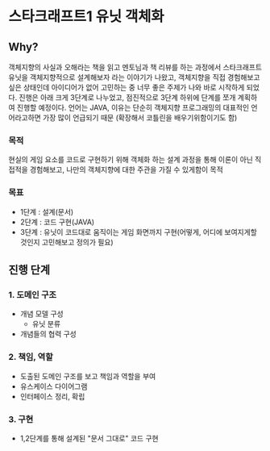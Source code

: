 # 스타크래프트1 유닛 객체화
## Why?
객체지향의 사실과 오해라는 책을 읽고 멘토님과 책 리뷰를 하는 과정에서 스타크래프트 유닛을 객체지향적으로 설계해보자 라는 이야기가 나왔고, 객체지향을 직접 경험해보고 싶은 상태인데 아이디어가 없어 고민하는 중 너무 좋은 주제가 나와 바로 시작하게 되었다. 진행은 아래 크게 3단계로 나누었고, 점진적으로 3단계 하위에 단계를 쪼개 계획하여 진행할 예정이다.
언어는 JAVA, 이유는 단순히 객체지향 프로그래밍의 대표적인 언어라고하면 가장 많이 언급되기 때문
(확장해서 코틀린을 배우기위함이기도 함)

### 목적
현실의 게임 요소를 코드로 구현하기 위해 객체화 하는 설계 과정을 통해 이론이 아닌 직접적을 경험해보고, 나만의 객체지향에 대한 주관을 가질 수 있게함이 목적

### 목표
- 1단계 : 설계(문서)
- 2단계 : 코드 구현(JAVA)
- 3단계 : 유닛이 코드대로 움직이는 게임 화면까지 구현(어떻게, 어디에 보여지게할 것인지 고민해보고 정의가 필요)

## 진행 단계
### 1. 도메인 구조
- 개념 모델 구성
  - 유닛 분류
- 개념들의 협력 구성

### 2. 책임, 역할

- 도출된 도메인 구조를 보고 책임과 역할을 부여
- 유스케이스 다이어그램
- 인터페이스 정리, 확립

### 3. 구현

- 1,2단계를 통해 설계된 "문서 그대로" 코드 구현